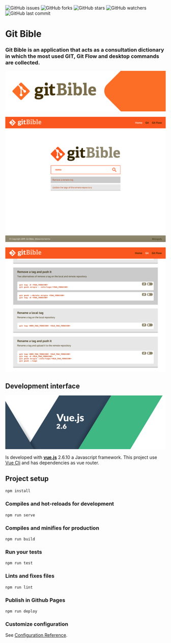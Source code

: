 ![GitHub issues](https://img.shields.io/github/issues/beatrizsmerino/git-bible)
![GitHub forks](https://img.shields.io/github/forks/beatrizsmerino/git-bible)
![GitHub stars](https://img.shields.io/github/stars/beatrizsmerino/git-bible)
![GitHub watchers](https://img.shields.io/github/watchers/beatrizsmerino/git-bible)
![GitHub last commit](https://img.shields.io/github/last-commit/beatrizsmerino/git-bible)

# Git Bible

### Git Bible is an application that acts as a consultation dictionary in which the most used GIT, Git Flow and desktop commands are collected.

![GitBible](https://github.com/beatrizsmerino/git-bible/blob/master/README/images/git-bible-head.svg)

![GitBible - Git search](https://github.com/beatrizsmerino/git-bible/blob/master/README/images/git-bible-screenshots-1.jpg)

![GitBible - Git commands](https://github.com/beatrizsmerino/git-bible/blob/master/README/images/git-bible-screenshots-2.jpg)

## Development interface

![GitBible - Git commands](https://github.com/beatrizsmerino/git-bible/blob/master/README/images/vue-js-2.jpg)

Is developed with **[vue.js](https://vuejs.org/)** 2.6.10 a Javascript framework. This project use [Vue Cli](https://cli.vuejs.org/) and has dependencies as vue router.

## Project setup

```
npm install
```

### Compiles and hot-reloads for development

```
npm run serve
```

### Compiles and minifies for production

```
npm run build
```

### Run your tests

```
npm run test
```

### Lints and fixes files

```
npm run lint
```

### Publish in Github Pages

```
npm run deploy
```

### Customize configuration

See [Configuration Reference](https://cli.vuejs.org/config/).
